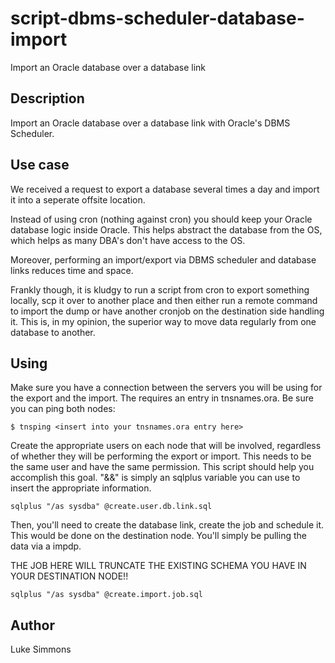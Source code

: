 # script-dbms-scheduler-database-import
Import an Oracle database over a database link

## Description
Import an Oracle database over a database link with Oracle's DBMS Scheduler.

## Use case
We received a request to export a database several times a day and import it into a seperate offsite location.

Instead of using cron (nothing against cron) you should keep your Oracle database logic inside Oracle. This helps abstract the database from the OS, which helps as many DBA's don't have access to the OS. 

Moreover, performing an import/export via DBMS scheduler and database links reduces time and space. 

Frankly though, it is kludgy to run a script from cron to export something locally, scp it over to another place and then either run a remote command to import the dump or have another cronjob on the destination side handling it. This is, in my opinion, the superior way to move data regularly from one database to another.

## Using
Make sure you have a connection between the servers you will be using for the export and the import. The requires an entry in tnsnames.ora. Be sure you can ping both nodes:
```
$ tnsping <insert into your tnsnames.ora entry here>
```

Create the appropriate users on each node that will be involved, regardless of whether they will be performing the export or import. This needs to be the same user and have the same permission. This script should help you accomplish this goal. "&&" is simply an sqlplus variable you can use to insert the appropriate information.

```
sqlplus "/as sysdba" @create.user.db.link.sql
```

Then, you'll need to create the database link, create the job and schedule it. This would be done on the destination node. You'll simply be pulling the data via a impdp.

THE JOB HERE WILL TRUNCATE THE EXISTING SCHEMA YOU HAVE IN YOUR DESTINATION NODE!!

```
sqlplus "/as sysdba" @create.import.job.sql
```

## Author
Luke Simmons
